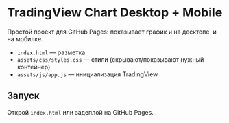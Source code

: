 # TradingView Chart Desktop + Mobile
Простой проект для GitHub Pages: показывает график и на десктопе, и на мобилке.

- `index.html` — разметка
- `assets/css/styles.css` — стили (скрывают/показывают нужный контейнер)
- `assets/js/app.js` — инициализация TradingView

## Запуск
Открой `index.html` или задеплой на GitHub Pages.
